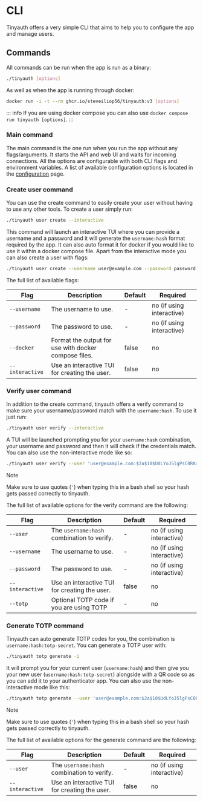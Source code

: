 # CLI

Tinyauth offers a very simple CLI that aims to help you to configure the app and manage users.

## Commands

All commands can be run when the app is run as a binary:

```sh
./tinyauth [options]
```

As well as when the app is running through docker:

```sh
docker run -i -t --rm ghcr.io/steveiliop56/tinyauth:v3 [options]
```

::: info
If you are using docker compose you can also use `docker compose run tinyauth [options]`.
:::

### Main command

The main command is the one run when you run the app without any flags/arguments. It starts the API and web UI and waits for incoming connections. All the options are configurable with both CLI flags and environment variables. A list of available configuration options is located in the [configuration](./configuration.md) page.

### Create user command

You can use the create command to easily create your user without having to use any other tools. To create a user simply run:

```sh
./tinyauth user create --interactive
```

This command will launch an interactive TUI where you can provide a username and a password and it will generate the `username:hash` format required by the app. It can also auto format it for docker if you would like to use it within a docker compose file. Apart from the interactive mode you can also create a user with flags:

```sh
./tinyauth user create --username user@example.com --password password
```

The full list of available flags:

| Flag            | Description                                          | Default | Required                  |
| --------------- | ---------------------------------------------------- | ------- | ------------------------- |
| `--username`    | The username to use.                                 | -       | no (if using interactive) |
| `--password`    | The password to use.                                 | -       | no (if using interactive) |
| `--docker`      | Format the output for use with docker compose files. | false   | no                        |
| `--interactive` | Use an interactive TUI for creating the user.        | false   | no                        |

### Verify user command

In addition to the create command, tinyauth offers a verify command to make sure your username/password match with the `username:hash`. To use it just run:

```sh
./tinyauth user verify --interactive
```

A TUI will be launched prompting you for your `username:hash` combination, your username and password and then it will check if the credentials match. You can also use the non-interactive mode like so:

```sh
./tinyauth user verify --user 'user@example.com:$2a$10$UdLYoJ5lgPsC0RKqYH/jMua7zIn0g9kPqWmhYayJYLaZQ/FTmH2/u' --username user@example.com --password password --totp 123456
```

> [!NOTE]
> Make sure to use quotes (`'`) when typing this in a bash shell so your hash gets passed correctly to tinyauth.

The full list of available options for the verify command are the following:

| Flag            | Description                                   | Default | Required                  |
| --------------- | --------------------------------------------- | ------- | ------------------------- |
| `--user`        | The `username:hash` combination to verify.    | -       | no (if using interactive) |
| `--username`    | The username to use.                          | -       | no (if using interactive) |
| `--password`    | The password to use.                          | -       | no (if using interactive) |
| `--interactive` | Use an interactive TUI for creating the user. | false   | no                        |
| `--totp`        | Optional TOTP code if you are using TOTP      | -       | no                        |

### Generate TOTP command

Tinyauth can auto generate TOTP codes for you, the combination is `username:hash:totp-secret`. You can generate a TOTP user with:

```sh
./tinyauth totp generate -i
```

It will prompt you for your current user (`username:hash`) and then give you your new user (`username:hash:totp-secret`) alongside with a QR code so as you can add it to your authenticator app. You can also use the non-interactive mode like this:

```sh
./tinyauth totp generate --user 'user@example.com:$2a$10$UdLYoJ5lgPsC0RKqYH/jMua7zIn0g9kPqWmhYayJYLaZQ/FTmH2/u'
```

> [!NOTE]
> Make sure to use quotes (`'`) when typing this in a bash shell so your hash gets passed correctly to tinyauth.

The full list of available options for the generate command are the following:

| Flag            | Description                                   | Default | Required                  |
| --------------- | --------------------------------------------- | ------- | ------------------------- |
| `--user`        | The `username:hash` combination to verify.    | -       | no (if using interactive) |
| `--interactive` | Use an interactive TUI for creating the user. | false   | no                        |
